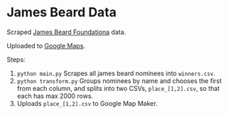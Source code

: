 # James Beard Data
Scraped [James Beard Foundationa](https://www.jamesbeard.org/) data.

Uploaded to [Google Maps](https://www.google.com/maps/d/u/0/edit?mid=1TEs9aPQMejGKbP4bPZqlng_Iab29GCbp&usp=sharing).


Steps:

1. `python main.py` Scrapes all james beard nominees into `winners.csv`.
2. `python transform.py` Groups nominees by name and chooses the first from each column, and splits into two CSVs, `place_[1,2].csv`, so that each has max 2000 rows.
3. Uploads `place_[1,2].csv` to Google Map Maker.
